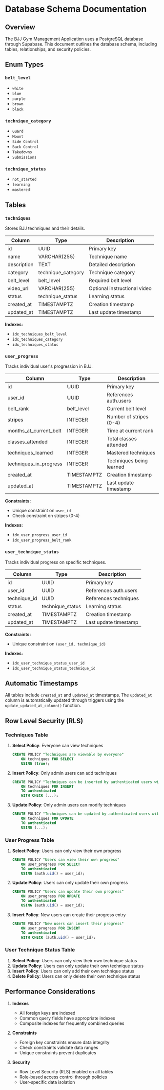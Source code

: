 # Database Schema Documentation

## Overview

The BJJ Gym Management Application uses a PostgreSQL database through Supabase. This document outlines the database schema, including tables, relationships, and security policies.

## Enum Types

### `belt_level`
- `white`
- `blue`
- `purple`
- `brown`
- `black`

### `technique_category`
- `Guard`
- `Mount`
- `Side Control`
- `Back Control`
- `Takedowns`
- `Submissions`

### `technique_status`
- `not_started`
- `learning`
- `mastered`

## Tables

### `techniques`
Stores BJJ techniques and their details.

| Column | Type | Description |
|--------|------|-------------|
| id | UUID | Primary key |
| name | VARCHAR(255) | Technique name |
| description | TEXT | Detailed description |
| category | technique_category | Technique category |
| belt_level | belt_level | Required belt level |
| video_url | VARCHAR(255) | Optional instructional video |
| status | technique_status | Learning status |
| created_at | TIMESTAMPTZ | Creation timestamp |
| updated_at | TIMESTAMPTZ | Last update timestamp |

**Indexes:**
- `idx_techniques_belt_level`
- `idx_techniques_category`
- `idx_techniques_status`

### `user_progress`
Tracks individual user's progression in BJJ.

| Column | Type | Description |
|--------|------|-------------|
| id | UUID | Primary key |
| user_id | UUID | References auth.users |
| belt_rank | belt_level | Current belt level |
| stripes | INTEGER | Number of stripes (0-4) |
| months_at_current_belt | INTEGER | Time at current rank |
| classes_attended | INTEGER | Total classes attended |
| techniques_learned | INTEGER | Mastered techniques |
| techniques_in_progress | INTEGER | Techniques being learned |
| created_at | TIMESTAMPTZ | Creation timestamp |
| updated_at | TIMESTAMPTZ | Last update timestamp |

**Constraints:**
- Unique constraint on `user_id`
- Check constraint on stripes (0-4)

**Indexes:**
- `idx_user_progress_user_id`
- `idx_user_progress_belt_rank`

### `user_technique_status`
Tracks individual progress on specific techniques.

| Column | Type | Description |
|--------|------|-------------|
| id | UUID | Primary key |
| user_id | UUID | References auth.users |
| technique_id | UUID | References techniques |
| status | technique_status | Learning status |
| created_at | TIMESTAMPTZ | Creation timestamp |
| updated_at | TIMESTAMPTZ | Last update timestamp |

**Constraints:**
- Unique constraint on `(user_id, technique_id)`

**Indexes:**
- `idx_user_technique_status_user_id`
- `idx_user_technique_status_technique_id`

## Automatic Timestamps

All tables include `created_at` and `updated_at` timestamps. The `updated_at` column is automatically updated through triggers using the `update_updated_at_column()` function.

## Row Level Security (RLS)

### Techniques Table

1. **Select Policy**: Everyone can view techniques
   ```sql
   CREATE POLICY "Techniques are viewable by everyone"
       ON techniques FOR SELECT
       USING (true);
   ```

2. **Insert Policy**: Only admin users can add techniques
   ```sql
   CREATE POLICY "Techniques can be inserted by authenticated users with admin role"
       ON techniques FOR INSERT
       TO authenticated
       WITH CHECK (...);
   ```

3. **Update Policy**: Only admin users can modify techniques
   ```sql
   CREATE POLICY "Techniques can be updated by authenticated users with admin role"
       ON techniques FOR UPDATE
       TO authenticated
       USING (...);
   ```

### User Progress Table

1. **Select Policy**: Users can only view their own progress
   ```sql
   CREATE POLICY "Users can view their own progress"
       ON user_progress FOR SELECT
       TO authenticated
       USING (auth.uid() = user_id);
   ```

2. **Update Policy**: Users can only update their own progress
   ```sql
   CREATE POLICY "Users can update their own progress"
       ON user_progress FOR UPDATE
       TO authenticated
       USING (auth.uid() = user_id);
   ```

3. **Insert Policy**: New users can create their progress entry
   ```sql
   CREATE POLICY "New users can insert their progress"
       ON user_progress FOR INSERT
       TO authenticated
       WITH CHECK (auth.uid() = user_id);
   ```

### User Technique Status Table

1. **Select Policy**: Users can only view their own technique status
2. **Update Policy**: Users can only update their own technique status
3. **Insert Policy**: Users can only add their own technique status
4. **Delete Policy**: Users can only delete their own technique status

## Performance Considerations

1. **Indexes**
   - All foreign keys are indexed
   - Common query fields have appropriate indexes
   - Composite indexes for frequently combined queries

2. **Constraints**
   - Foreign key constraints ensure data integrity
   - Check constraints validate data ranges
   - Unique constraints prevent duplicates

3. **Security**
   - Row Level Security (RLS) enabled on all tables
   - Role-based access control through policies
   - User-specific data isolation
